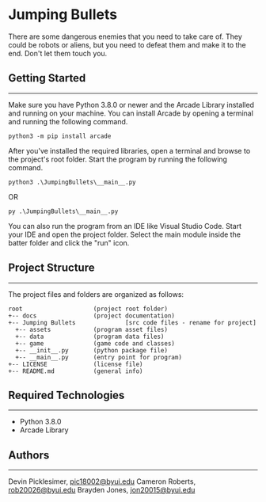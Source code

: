 # Jumping Bullets
There are some dangerous enemies that you need to take care of. They could be robots or aliens,
but you need to defeat them and make it to the end. Don't let them touch you.

## Getting Started
---
Make sure you have Python 3.8.0 or newer and the Arcade Library installed 
and running on your machine. You can install Arcade by opening a terminal 
and running the following command.
```
python3 -m pip install arcade
```
After you've installed the required libraries, open a terminal and browse to the 
project's root folder. Start the program by running the following command.
```
python3 .\JumpingBullets\__main__.py
```
OR
```
py .\JumpingBullets\__main__.py
```
You can also run the program from an IDE like Visual Studio Code. Start your IDE 
and open the project folder. Select the main module inside the batter folder and 
click the "run" icon.

## Project Structure
---
The project files and folders are organized as follows:
```
root                    (project root folder)
+-- docs                (project documentation)
+-- Jumping Bullets              [src code files - rename for project]
  +-- assets            (program asset files)
  +-- data              (program data files)
  +-- game              (game code and classes)
  +-- __init__.py       (python package file)
  +-- __main__.py       (entry point for program)
+-- LICENSE             (license file)
+-- README.md           (general info)
```

## Required Technologies
---
* Python 3.8.0
* Arcade Library

## Authors
---
Devin Picklesimer, pic18002@byui.edu 
Cameron Roberts, rob20026@byui.edu 
Brayden Jones, jon20015@byui.edu

